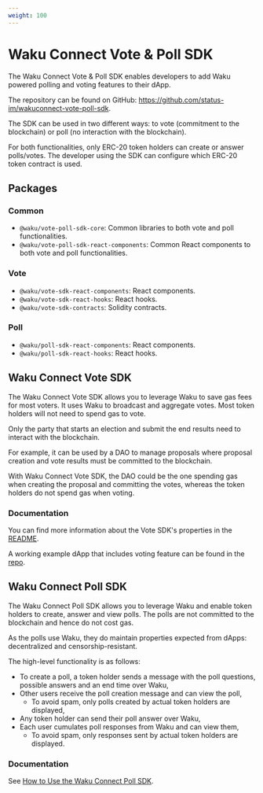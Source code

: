```yaml
---
weight: 100
---
```


# Waku Connect Vote & Poll SDK

The Waku Connect Vote & Poll SDK enables developers to add Waku powered polling and voting features to their dApp.

The repository can be found on GitHub: https://github.com/status-im/wakuconnect-vote-poll-sdk.

The SDK can be used in two different ways:
to vote (commitment to the blockchain) or poll (no interaction with the blockchain).

For both functionalities, only ERC-20 token holders can create or answer polls/votes.
The developer using the SDK can configure which ERC-20 token contract is used.

## Packages

### Common

- `@waku/vote-poll-sdk-core`: Common libraries to both vote and poll functionalities.
- `@waku/vote-poll-sdk-react-components`: Common React components to both vote and poll functionalities.

### Vote

- `@waku/vote-sdk-react-components`: React components.
- `@waku/vote-sdk-react-hooks`: React hooks.
- `@waku/vote-sdk-contracts`: Solidity contracts.

### Poll

- `@waku/poll-sdk-react-components`: React components.
- `@waku/poll-sdk-react-hooks`: React hooks.

## Waku Connect Vote SDK

The Waku Connect Vote SDK allows you to leverage Waku to save gas fees for most voters.
It uses Waku to broadcast and aggregate votes.
Most token holders will not need to spend gas to vote.

Only the party that starts an election and submit the end results need to interact with the blockchain.

For example, it can be used by a DAO to manage proposals
where proposal creation and vote results must be committed to the blockchain.

With Waku Connect Vote SDK, the DAO could be the one spending gas when creating the proposal and committing the votes,
whereas the token holders do not spend gas when voting.

### Documentation

You can find more information about the Vote SDK's properties in the [README](https://github.com/status-im/wakuconnect-vote-poll-sdk#wakuconnect-vote-sdk).

A working example dApp that includes voting feature can be found in the [repo](https://github.com/status-im/wakuconnect-vote-poll-sdk/tree/master/examples/ropsten-voting).

## Waku Connect Poll SDK

The Waku Connect Poll SDK allows you to leverage Waku and enable token holders to create, answer and view polls.
The polls are not committed to the blockchain and hence do not cost gas.

As the polls use Waku, they do maintain properties expected from dApps: decentralized and censorship-resistant.

The high-level functionality is as follows:

- To create a poll, a token holder sends a message with the poll questions, possible answers and an end time over Waku,
- Other users receive the poll creation message and can view the poll,
  - To avoid spam, only polls created by actual token holders are displayed,
- Any token holder can send their poll answer over Waku,
- Each user cumulates poll responses from Waku and can view them,
  - To avoid spam, only responses sent by actual token holders are displayed.

### Documentation

See [How to Use the Waku Connect Poll SDK](./poll_sdk).

